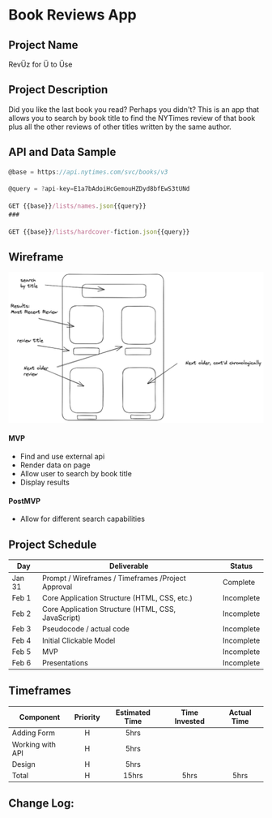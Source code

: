 # Book Reviews App

## Project Name
RevÜz for Ü to Üse

## Project Description

Did you like the last book you read? Perhaps you didn't? This is an app that allows you to search by book title to find the NYTimes review of that book plus all the other reviews of other titles written by the same author.

## API and Data Sample

```js
@base = https://api.nytimes.com/svc/books/v3

@query = ?api-key=E1a7bAdoiHcGemouHZDyd8bfEwS3tUNd

GET {{base}}/lists/names.json{{query}}
###

GET {{base}}/lists/hardcover-fiction.json{{query}}
```

## Wireframe

![wire.png](https://github.com/richardsaudek/Book-Reviews/blob/main/wire.png)

#### MVP 

- Find and use external api 
- Render data on page 
- Allow user to search by book title
- Display results 

#### PostMVP  

- Allow for different search capabilities 


## Project Schedule


|  Day | Deliverable | Status
|---|---| ---|
|Jan 31| Prompt / Wireframes / Timeframes /Project Approval | Complete
|Feb 1| Core Application Structure (HTML, CSS, etc.) | Incomplete
|Feb 2| Core Application Structure (HTML, CSS, JavaScript) | Incomplete
|Feb 3| Pseudocode / actual code | Incomplete
|Feb 4| Initial Clickable Model  | Incomplete
|Feb 5| MVP | Incomplete
|Feb 6| Presentations | Incomplete


## Timeframes



| Component | Priority | Estimated Time | Time Invested | Actual Time |
| --- | :---: |  :---: | :---: | :---: |
| Adding Form | H | 5hrs|  |  |
| Working with API | H | 5hrs|  |  |
| Design | H | 5hrs|  |  |
| Total | H | 15hrs| 5hrs | 5hrs |


## Change Log:
 
